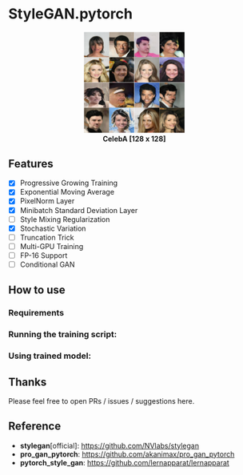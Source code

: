 # StyleGAN.pytorch

<p align="center">
     <img alt="CelebA" src=diagrams/celeba.png width=40% /> <br>
     <b> CelebA [128 x 128] </b>
</p>

## Features

- [x] Progressive Growing Training
- [x] Exponential Moving Average
- [x] PixelNorm Layer
- [x] Minibatch Standard Deviation Layer
- [ ] Style Mixing Regularization
- [x] Stochastic Variation
- [ ] Truncation Trick   
- [ ] Multi-GPU Training
- [ ] FP-16 Support
- [ ] Conditional GAN

## How to use

### Requirements

### Running the training script:

### Using trained model:

## Thanks

Please feel free to open PRs / issues / suggestions here.

## Reference

- **stylegan**[official]: https://github.com/NVlabs/stylegan
- **pro_gan_pytorch**: https://github.com/akanimax/pro_gan_pytorch
- **pytorch_style_gan**: https://github.com/lernapparat/lernapparat